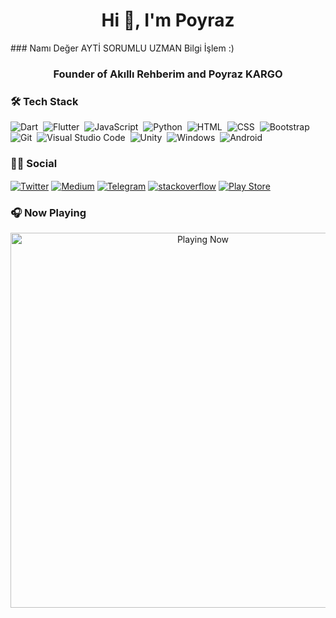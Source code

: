 <h1 align="center">Hi 👋, I'm Poyraz</h1>
### Namı Değer AYTİ SORUMLU UZMAN Bilgi İşlem :) 
<h3 align="center">Founder of Akıllı Rehberim and Poyraz KARGO</h3>


### 🛠 Tech Stack
![Dart](https://img.shields.io/badge/Dart-05122A?style=flat&logo=dart&logoColor=29B6F6)&nbsp;
![Flutter](https://img.shields.io/badge/Flutter-05122A?style=flat&logo=flutter&logoColor=02569B)&nbsp;
![JavaScript](https://img.shields.io/badge/-JavaScript-05122A?style=flat&logo=javascript)&nbsp;
![Python](https://img.shields.io/badge/-Python-05122A?style=flat&logo=python)&nbsp;
![HTML](https://img.shields.io/badge/-HTML-05122A?style=flat&logo=HTML5&logoColor=E34F26)&nbsp;
![CSS](https://img.shields.io/badge/-CSS-05122A?style=flat&logo=CSS3&logoColor=239120)&nbsp;
![Bootstrap](https://img.shields.io/badge/-Bootstrap-05122A?style=flat&logo=bootstrap)&nbsp;
![Git](https://img.shields.io/badge/-Git-05122A?style=flat&logo=git)&nbsp;
![Visual Studio Code](https://img.shields.io/badge/-Visual%20Studio%20Code-05122A?style=flat&logo=visual-studio-code&logoColor=007ACC)&nbsp;
![Unity](https://img.shields.io/badge/Unity-05122A?style=flat&logo=unity)&nbsp;
![Windows](https://img.shields.io/badge/Windows-05122A?style=flat&logo=windows)&nbsp;
![Android](https://img.shields.io/badge/-Android-05122A?style=flat&logo=android)&nbsp;


### 🤝🏻 Social

<p align="left">
<a href="https://twitter.com/" target="blank"><img align="center" src="https://img.shields.io/badge/Twitter-1DA1F2?style=flat&logo=twitter&logoColor=white" alt="Twitter" /></a>
<a href="https://medium.com" target="blank"><img align="center" src="https://img.shields.io/badge/Medium-12100E?style=flat&logo=medium&logoColor=white" alt="Medium" /></a>
<a href="https://t.me/" target="blank"><img align="center" src="https://img.shields.io/badge/Telegram-2CA5E0?style=flat&logo=telegram&logoColor=white" alt="Telegram" /></a>
<a href="https://stackoverflow.com/" target="blank"><img align="center" src="https://img.shields.io/badge/Stack_Overflow-FE7A16?style=flat&logo=stack-overflow&logoColor=white" alt="stackoverflow" /></a>
<a href="https://play.google.com/store/apps/developer?id" target="blank"><img align="center" src="https://img.shields.io/badge/Google_Play-414141?style=flat&logo=google-play&logoColor=white" alt="Play Store" /></a>
</p>

### 🎧 Now Playing

[<p align="center"> <img src="https://spotify-readme-stat.vercel.app/api/run-spotify-status" alt="Playing Now" width="600" /></p>](https://open.spotify.com/user/xinhpao7lii493iqr42iluuza)
